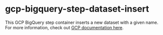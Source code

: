 # gcp-bigquery-step-dataset-insert

This GCP BigQuery step container inserts a new dataset with a given name. For more information, check out [GCP documentation here](https://cloud.google.com/bigquery/docs/reference/rest/v2/datasets/insert).

